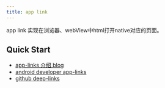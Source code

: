 ```yaml
---
title: app link
---
```


app link 实现在浏览器、webView中html打开native对应的页面。

<!-- more -->

## Quick Start

- [app-links 介绍 blog](http://blog.hokolinks.com/android-m-app-links-implementation-drawbacks/)
- [android developer app-links](https://developer.android.com/training/app-links/index.html)
- [github deep-links](https://github.com/airbnb/DeepLinkDispatch)

